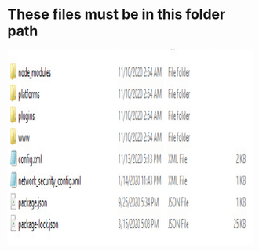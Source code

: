 # These files must be in this folder path
<img src="bandicam 2020-11-17 20-54-52-213.jpg" width="500" height="400">
